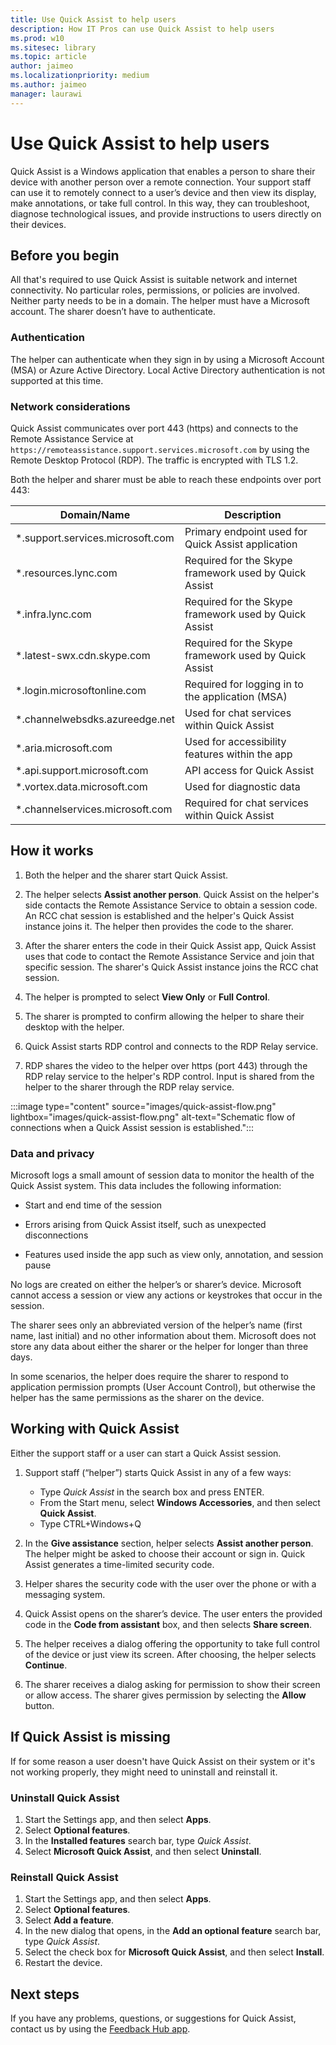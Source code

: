 ```yaml
---
title: Use Quick Assist to help users
description: How IT Pros can use Quick Assist to help users
ms.prod: w10
ms.sitesec: library
ms.topic: article
author: jaimeo
ms.localizationpriority: medium
ms.author: jaimeo
manager: laurawi
---
```


# Use Quick Assist to help users

Quick Assist is a Windows application that enables a person to share their device with another person over a remote connection. Your support staff can use it to remotely connect to a user’s device and then view its display, make annotations, or take full control. In this way, they can troubleshoot, diagnose technological issues, and provide instructions to users directly on their devices.

## Before you begin

All that's required to use Quick Assist is suitable network and internet connectivity. No particular roles, permissions, or policies are involved. Neither party needs to be in a domain. The helper must have a Microsoft account. The sharer doesn’t have to authenticate.

### Authentication

The helper can authenticate when they sign in by using a Microsoft Account (MSA) or Azure Active Directory. Local Active Directory authentication is not supported at this time.

### Network considerations

Quick Assist communicates over port 443 (https) and connects to the Remote Assistance Service at `https://remoteassistance.support.services.microsoft.com` by using the Remote Desktop Protocol (RDP). The traffic is encrypted with TLS 1.2.

Both the helper and sharer must be able to reach these endpoints over port 443:

| Domain/Name                       | Description                                           |
|-----------------------------------|-------------------------------------------------------|
| \*.support.services.microsoft.com | Primary endpoint used for Quick Assist application    |
| \*.resources.lync.com             | Required for the Skype framework used by Quick Assist |
| \*.infra.lync.com                 | Required for the Skype framework used by Quick Assist |
| \*.latest-swx.cdn.skype.com        | Required for the Skype framework used by Quick Assist |
| \*.login.microsoftonline.com       | Required for logging in to the application (MSA)      |
| \*.channelwebsdks.azureedge.net    | Used for chat services within Quick Assist        |
| \*.aria.microsoft.com             | Used for accessibility features within the app    |
| \*.api.support.microsoft.com       | API access for Quick Assist                           |
| \*.vortex.data.microsoft.com      | Used for diagnostic data                                |
| \*.channelservices.microsoft.com  | Required for chat services within Quick Assist        |

## How it works

1. Both the helper and the sharer start Quick Assist.

2. The helper selects **Assist another person**. Quick Assist on the helper's side contacts the Remote Assistance Service to obtain a session code. An RCC chat session is established and the helper's Quick Assist instance joins it. The helper then provides the code to the sharer.

3. After the sharer enters the code in their Quick Assist app, Quick Assist uses that code to contact the Remote Assistance Service and join that specific session. The sharer's Quick Assist instance joins the RCC chat session.

4. The helper is prompted to select **View Only** or **Full Control**.

5. The sharer is prompted to confirm allowing the helper to share their desktop with the helper.

6. Quick Assist starts RDP control and connects to the RDP Relay service.

7. RDP shares the video to the helper over https (port 443) through the RDP relay service to the helper's RDP control. Input is shared from the helper to the sharer through the RDP relay service.

:::image type="content" source="images/quick-assist-flow.png" lightbox="images/quick-assist-flow.png" alt-text="Schematic flow of connections when a Quick Assist session is established.":::

### Data and privacy

Microsoft logs a small amount of session data to monitor the health of the Quick Assist system. This data includes the following information:

- Start and end time of the session

- Errors arising from Quick Assist itself, such as unexpected disconnections

- Features used inside the app such as view only, annotation, and session pause

No logs are created on either the helper’s or sharer’s device. Microsoft cannot access a session or view any actions or keystrokes that occur in the session.

The sharer sees only an abbreviated version of the helper’s name (first name, last initial) and no other information about them. Microsoft does not store any data about either the sharer or the helper for longer than three days.

In some scenarios, the helper does require the sharer to respond to application permission prompts (User Account Control), but otherwise the helper has the same permissions as the sharer on the device.

## Working with Quick Assist

Either the support staff or a user can start a Quick Assist session.


1. Support staff (“helper”) starts Quick Assist in any of a few ways:

    - Type *Quick Assist* in the search box and press ENTER.
    - From the Start menu, select **Windows Accessories**, and then select **Quick Assist**.
    - Type CTRL+Windows+Q

2. In the **Give assistance** section, helper selects **Assist another person**. The helper might be asked to choose their account or sign in. Quick Assist generates a time-limited security code.

3. Helper shares the security code with the user over the phone or with a messaging system.

4. Quick Assist opens on the sharer’s device. The user enters the provided code in the **Code from assistant** box, and then selects **Share screen**.

5. The helper receives a dialog offering the opportunity to take full control of the device or just view its screen. After choosing, the helper selects **Continue**.

6. The sharer receives a dialog asking for permission to show their screen or allow access. The sharer gives permission by selecting the **Allow** button.

## If Quick Assist is missing

If for some reason a user doesn't have Quick Assist on their system or it's not working properly, they might need to uninstall and reinstall it.

### Uninstall Quick Assist

1. Start the Settings app, and then select **Apps**.
2. Select **Optional features**.
3. In the **Installed features** search bar, type *Quick Assist*.
4. Select **Microsoft Quick Assist**, and then select **Uninstall**.

### Reinstall Quick Assist

1. Start the Settings app, and then select **Apps**.
2. Select **Optional features**.
3. Select **Add a feature**.
4. In the new dialog that opens, in the **Add an optional feature** search bar, type *Quick Assist*.
5. Select the check box for **Microsoft Quick Assist**, and then select **Install**.
6. Restart the device.

## Next steps

If you have any problems, questions, or suggestions for Quick Assist, contact us by using the [Feedback Hub app](https://www.microsoft.com/p/feedback-hub/9nblggh4r32n?SilentAuth=1&wa=wsignin1.0&rtc=1#activetab=pivot:overviewtab).

